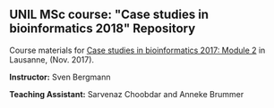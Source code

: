 ## UNIL MSc course: "Case studies in bioinformatics 2018"  Repository

Course materials for [Case studies in bioinformatics 2017: Module 2](https://www2.unil.ch/cbg/index.php?title=Module_1:_Is_the_hourglass_model_for_gene_expression_really_supported_by_the_data%3F) in Lausanne, (Nov. 2017).

**Instructor:** Sven Bergmann 

**Teaching Assistant:** Sarvenaz Choobdar and Anneke Brummer

